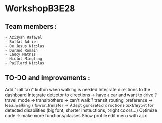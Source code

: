 # WorkshopB3E28
## Team members :
    - Azizyan Rafayel
    - Buffat Adrien
    - De Jesus Nicolas
    - Durand Romain
    - Ladoy Mathis
    - Niclot Mingfang
    - Paillard Nicolas

## TO-DO and improvements : 
Add "call taxi" button when walking is needed
Integrate directions to the dashboard
Integrate detector to directions 
    -> have a car and want to drive ? travel_mode -> transit/others 
    -> can't walk ? transit_routing_preference -> less_walking / fewer_transfer
    -> Adapt generated directions text/layout for detected disabilities (big font, shorter instructions, bright colors...)
Optimize code -> make more functions/classes
Show profile edit menu with ajax
